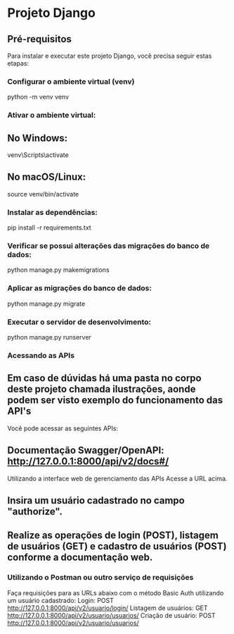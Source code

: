 # Projeto Django 

## Pré-requisitos

Para instalar e executar este projeto Django, você precisa seguir estas etapas:

### Configurar o ambiente virtual (venv)


python -m venv venv


### Ativar o ambiente virtual:

## No Windows:

venv\Scripts\activate

## No macOS/Linux:

source venv/bin/activate

### Instalar as dependências:


pip install -r requirements.txt

### Verificar se possui alterações das migrações do banco de dados:
python manage.py makemigrations

### Aplicar as migrações do banco de dados:
python manage.py migrate

### Executar o servidor de desenvolvimento:
python manage.py runserver

### Acessando as APIs
## Em caso de dúvidas há uma pasta no corpo deste projeto chamada ilustrações, aonde podem ser visto exemplo do funcionamento das API's 

Você pode acessar as seguintes APIs:

## Documentação Swagger/OpenAPI: http://127.0.0.1:8000/api/v2/docs#/
Utilizando a interface web de gerenciamento das APIs
Acesse a URL acima.

## Insira um usuário cadastrado no campo "authorize".

## Realize as operações de login (POST), listagem de usuários (GET) e cadastro de usuários (POST) conforme a documentação web.
### Utilizando o Postman ou outro serviço de requisições

Faça requisições para as URLs abaixo com o método Basic Auth utilizando um usuário cadastrado:
Login: POST http://127.0.0.1:8000/api/v2/usuario/login/
Listagem de usuários: GET http://127.0.0.1:8000/api/v2/usuario/usuarios/
Criação de usuário: POST http://127.0.0.1:8000/api/v2/usuario/usuarios/
